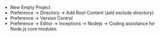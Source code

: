 * New Empty Project
* Preference -> Directory -> Add Root Content (add exclude directory)
* Preference -> Version Control
* Preference -> Editor -> Inceptions -> Nodejs -> Coding assistance for Node.js core modules.